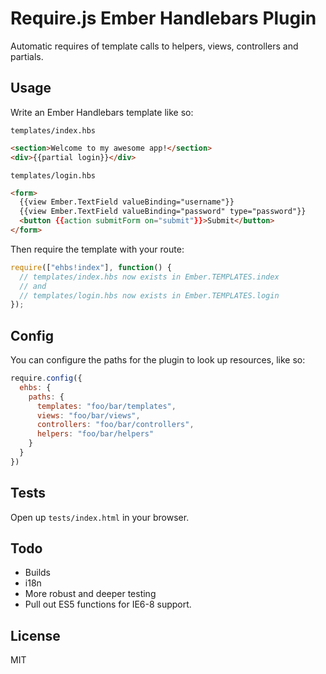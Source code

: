 # Require.js Ember Handlebars Plugin
Automatic requires of template calls to helpers, views, controllers and
partials.

## Usage
Write an Ember Handlebars template like so:

`templates/index.hbs`
```html
<section>Welcome to my awesome app!</section>
<div>{{partial login}}</div>
```

`templates/login.hbs`
```html
<form>
  {{view Ember.TextField valueBinding="username"}}
  {{view Ember.TextField valueBinding="password" type="password"}}
  <button {{action submitForm on="submit"}}>Submit</button>
</form>
```

Then require the template with your route:

```js
require(["ehbs!index"], function() {
  // templates/index.hbs now exists in Ember.TEMPLATES.index
  // and
  // templates/login.hbs now exists in Ember.TEMPLATES.login
});
```

## Config
You can configure the paths for the plugin to look up resources, like so:
```js
require.config({
  ehbs: {
    paths: {
      templates: "foo/bar/templates",
      views: "foo/bar/views",
      controllers: "foo/bar/controllers",
      helpers: "foo/bar/helpers"
    }
  }
})
```

## Tests
Open up `tests/index.html` in your browser.

## Todo
* Builds
* i18n
* More robust and deeper testing
* Pull out ES5 functions for IE6-8 support.


## License
MIT
